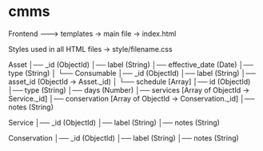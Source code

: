 # cmms

Frontend ---> templates → main file → index.html

Styles used in all HTML files → style/filename.css

Asset
│── _id (ObjectId)
│── label (String)
│── effective_date (Date)
│── type (String)
│
└── Consumable
    │── _id (ObjectId)
    │── label (String)
    │── asset_id (ObjectId → Asset._id)
    │
    └── schedule [Array]
        │── id (ObjectId)
        │── type (String)
        │── days (Number)
        │── services [Array of ObjectId → Service._id]
        │── conservation [Array of ObjectId → Conservation._id]
        │── notes (String)


Service
│── _id (ObjectId)
│── label (String)
│── notes (String)


Conservation
│── _id (ObjectId)
│── label (String)
│── notes (String)

